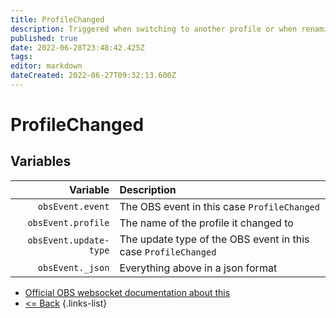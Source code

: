 ```yaml
---
title: ProfileChanged
description: Triggered when switching to another profile or when renaming the current profile.
published: true
date: 2022-06-28T23:48:42.425Z
tags:
editor: markdown
dateCreated: 2022-06-27T09:32:13.600Z
---
```


# ProfileChanged

## Variables

|               Variable | Description                                                    |
| ----------------------:|:-------------------------------------------------------------- |
|       `obsEvent.event` | The OBS event in this case `ProfileChanged`                    |
|     `obsEvent.profile` | The name of the profile it changed to                          |
| `obsEvent.update-type` | The update type of the OBS event in this case `ProfileChanged` |
|       `obsEvent._json` | Everything above in a json format                              |
* [Official OBS websocket documentation about this](https://github.com/obsproject/obs-websocket/blob/4.x-current/docs/generated/protocol.md#profilechanged)
* [<= Back](/en/Integrations/OBS/Events)
{.links-list}